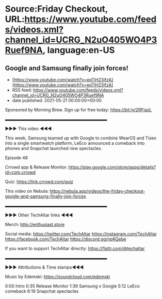 # Source:Friday Checkout, URL:https://www.youtube.com/feeds/videos.xml?channel_id=UCRG_N2uO405WO4P3Ruef9NA, language:en-US

## Google and Samsung finally join forces!
 - [https://www.youtube.com/watch?v=eqTiH23jfzA](https://www.youtube.com/watch?v=eqTiH23jfzA)
 - RSS feed: https://www.youtube.com/feeds/videos.xml?channel_id=UCRG_N2uO405WO4P3Ruef9NA
 - date published: 2021-05-21 00:00:00+00:00

Sponsored by Morning Brew. Sign up for free today: https://bit.ly/2RFjazL

▬▬▬▬▬▬▬▬▬▬▬▬▬▬▬▬▬▬▬▬▬▬▬▬

►►► This video ◄◄◄

This week, Samsung teamed up with Google to combine WearOS and Tizen into a single smartwatch platform, LeEco announced a comeback into phones and Snapchat launched new spectacles.

Episode 48

Crrowd app & Release Monitor: https://play.google.com/store/apps/details?id=com.crrowd   

Quiz: https://link.crrowd.com/quiz   

This video on Nebula: https://nebula.app/videos/the-friday-checkout-google-and-samsung-finally-join-forces

▬▬▬▬▬▬▬▬▬▬▬▬▬▬▬▬▬▬▬▬▬▬▬▬

►►► Other TechAltar links ◄◄◄

Merch: 
http://enthusiast.store 

Social media: 
https://twitter.com/TechAltar 
https://instagram.com/TechAltar 
https://facebook.com/TechAltar 
https://discord.gg/npKQebe

If you want to support TechAltar directly: 
https://flattr.com/@techaltar 

▬▬▬▬▬▬▬▬▬▬▬▬▬▬▬▬▬▬▬▬▬▬▬▬

►►► Attributions & Time stamps◄◄◄

Music by Edemski: https://soundcloud.com/edemski 

0:00 Intro
0:35 Release Monitor
1:39 Samsung x Google 
5:12 LeEco comeback
6:19 Snapchat spectacles

